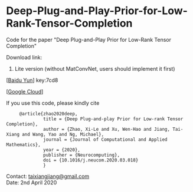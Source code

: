 # Deep-Plug-and-Play-Prior-for-Low-Rank-Tensor-Completion
Code for the paper "Deep Plug-and-Play Prior for Low-Rank Tensor Completion"

Download link:
1. Lite version (without MatConvNet, users should implement it first)

[[Baidu Yun](https://pan.baidu.com/s/1Gs-wD8Du8Ic8-NKonYETEg)] key:7cd8

[[Google Cloud](https://drive.google.com/drive/folders/1ExDi4fjJIM19L9WNG9xSHF-xD7svoKxt?usp=sharing)] 

If you use this code, please kindly cite

         @article{zhao2020deep,
                  title = {Deep Plug-and-play Prior for Low-rank Tensor Completion},
                  author = {Zhao, Xi-Le and Xu, Wen-Hao and Jiang, Tai-Xiang and Wang, Yao and Ng, Michael},
                  journal = {Journal of Computational and Applied Mathematics},
                  year = {2020},
                  publisher = {Neurocomputing},
                  doi = {10.1016/j.neucom.2020.03.018}
                  }
Contact: taixiangjiang@gmail.com\
Date: 2nd April 2020
